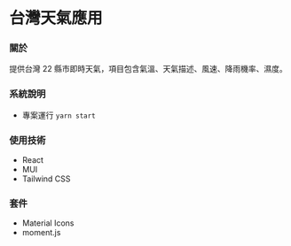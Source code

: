 # 台灣天氣應用

### 關於

提供台灣 22 縣市即時天氣，項目包含氣溫、天氣描述、風速、降雨機率、濕度。

### 系統說明

- 專案運行
  `yarn start`

### 使用技術

- React
- MUI
- Tailwind CSS

### 套件

- Material Icons
- moment.js
